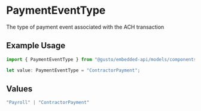 # PaymentEventType

The type of payment event associated with the ACH transaction

## Example Usage

```typescript
import { PaymentEventType } from "@gusto/embedded-api/models/components/achtransaction.js";

let value: PaymentEventType = "ContractorPayment";
```

## Values

```typescript
"Payroll" | "ContractorPayment"
```